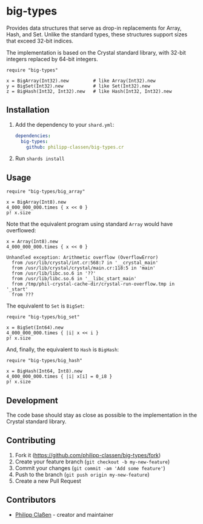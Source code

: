 # big-types

Provides data structures that serve as drop-in replacements for Array, Hash, and Set.
Unlike the standard types, these structures support sizes that exceed 32-bit indices.

The implementation is based on the Crystal standard library, with 32-bit integers
replaced by 64-bit integers.

```crystal
require "big-types"

x = BigArray(Int32).new         # like Array(Int32).new
y = BigSet(Int32).new           # like Set(Int32).new
z = BigHash(Int32, Int32).new   # like Hash(Int32, Int32).new
```

## Installation

1. Add the dependency to your `shard.yml`:

   ```yaml
   dependencies:
     big-types:
       github: philipp-classen/big-types.cr
   ```

2. Run `shards install`

## Usage

```crystal
require "big-types/big_array"

x = BigArray(Int8).new
4_000_000_000.times { x << 0 }
p! x.size
```

Note that the equivalent program using standard `Array` would have overflowed:

```crystal
x = Array(Int8).new
4_000_000_000.times { x << 0 }

Unhandled exception: Arithmetic overflow (OverflowError)
  from /usr/lib/crystal/int.cr:568:7 in '__crystal_main'
  from /usr/lib/crystal/crystal/main.cr:118:5 in 'main'
  from /usr/lib/libc.so.6 in '??'
  from /usr/lib/libc.so.6 in '__libc_start_main'
  from /tmp/phil-crystal-cache-dir/crystal-run-overflow.tmp in '_start'
  from ???
```

The equivalent to `Set` is `BigSet`:

```crystal
require "big-types/big_set"

x = BigSet(Int64).new
4_000_000_000.times { |i| x << i }
p! x.size
```

And, finally, the equivalent to `Hash` is `BigHash`:

```crystal
require "big-types/big_hash"

x = BigHash(Int64, Int8).new
4_000_000_000.times { |i| x[i] = 0_i8 }
p! x.size
```

## Development

The code base should stay as close as possible to the implementation in the
Crystal standard library.

## Contributing

1. Fork it (<https://github.com/philipp-classen/big-types/fork>)
2. Create your feature branch (`git checkout -b my-new-feature`)
3. Commit your changes (`git commit -am 'Add some feature'`)
4. Push to the branch (`git push origin my-new-feature`)
5. Create a new Pull Request

## Contributors

- [Philipp Claßen](https://github.com/philipp-classen) - creator and maintainer
